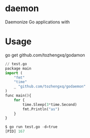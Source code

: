 # daemon
Daemonize Go applications with 

# Usage
go get github.com/tozhengxq/godamon

``` python
// test.go
package main
import (
    "fmt"
    "time"
    _ "github.com/tozhengxq/godaemon"
)
func main(){
    for {
        time.Sleep(3*time.Second)
        fmt.Println("as")
    }
}
```
``` python
$ go run test.go -d=true
[PID] 167
```
